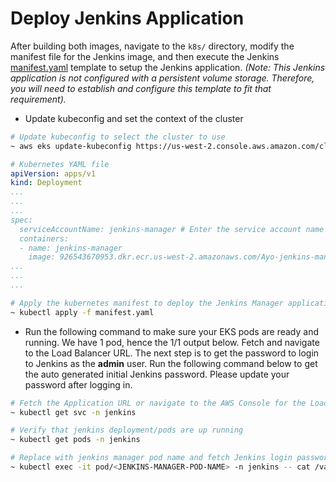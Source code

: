 # Deploy Jenkins Application

After building both images, navigate to the `k8s/` directory, modify the manifest file for the Jenkins image, and then execute the Jenkins [manifest.yaml](https://github.com/aws-samples/jenkins-cloudformation-deployment-example/blob/main/k8s/manifest.yaml) template to setup the Jenkins application. *(Note: This Jenkins application is not configured with a persistent volume storage. Therefore, you will need to establish and configure this template to fit that requirement).*

- Update kubeconfig and set the context of the cluster

```bash
# Update kubeconfig to select the cluster to use
~ aws eks update-kubeconfig https://us-west-2.console.aws.amazon.com/cloudformation/home?region=us-west-2#/stacks/stackinfo?stackId=arn%3Aaws%3Acloudformation%3Aus-west-2%3A926543670953%3Astack%2Feksctl-adorable-creature-1636316651-cluster%2Fae0c23f0-4008-11ec-997d-02cde7e17779 --region us-west-2
```

```yaml
# Kubernetes YAML file
apiVersion: apps/v1
kind: Deployment
...
...
...
spec:
  serviceAccountName: jenkins-manager # Enter the service account name being used
  containers:
  - name: jenkins-manager
    image: 926543670953.dkr.ecr.us-west-2.amazonaws.com/Ayo-jenkins-manager:latest # Enter the jenkins manager image
...
...
...
```

```bash
# Apply the kubernetes manifest to deploy the Jenkins Manager application
~ kubectl apply -f manifest.yaml
```

- Run the following command to make sure your EKS pods are ready and running. We have 1 pod, hence the 1/1 output below. Fetch and navigate to the Load Balancer URL. The next step is to get the password to login to Jenkins as the **admin** user. Run the following command below to get the auto generated initial Jenkins password. Please update your password after logging in.

```bash
# Fetch the Application URL or navigate to the AWS Console for the Load Balancer
~ kubectl get svc -n jenkins

# Verify that jenkins deployment/pods are up running
~ kubectl get pods -n jenkins

# Replace with jenkins manager pod name and fetch Jenkins login password
~ kubectl exec -it pod/<JENKINS-MANAGER-POD-NAME> -n jenkins -- cat /var/jenkins_home/secrets/initialAdminPassword
```
